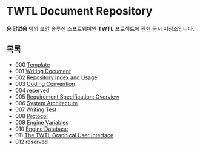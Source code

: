 # TWTL Document Repository

**응 답없음** 팀의 보안 솔루션 소프트웨어인 **TWTL** 프로젝트에 관한 문서 저장소입니다.

## 목록

* 000 [Template](/000-template)
* 001 [Writing Document](/001-writing)
* 002 [Repository Index and Usage](/002-index)
* 003 [Coding Convention](/003-coding)
* 004 reserved
* 005 [Requirement Specification: Overview](/005-overview)
* 006 [System Architecture](/006-architecture)
* 007 [Writing Test](/007-testwriting)
* 008 [Protocol](/008-protocol)
* 009 [Engine Variables](/009-variables)
* 010 [Engine Database](/010-database)
* 011 [The TWTL Graphical User Interface](/011-gui)
* 012 reserved
